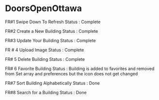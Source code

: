 # DoorsOpenOttawa
FR#1 Swipe Down To Refresh
  Status : Complete
  
FR#2 Create a New Building
  Status : Complete
  
FR#3 Update Your Building
  Status : Complete
  
FR # 4 Upload Image
  Status : Complete
  
FR# 5 Delete Building 
    Status : Complete
    
    
FR# 6 Favorite Building
  Status : Building is added to favorites and removed from Set<String> array and preferences but the icon does not get changed
  
FR#7 Sort Building Alphabetically 
  Status : Done
  
FR#8 Search for a Building
  Status : Done
